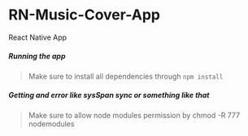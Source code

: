 # RN-Music-Cover-App
React Native App
##### Running the app
> Make sure to install all dependencies through `npm install`
##### Getting and error like sysSpan sync or something like that
> Make sure to allow node modules permission by chmod -R 777 nodemodules
